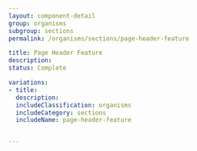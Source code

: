 ```yaml
---
layout: component-detail
group: organisms
subgroup: sections
permalink: /organisms/sections/page-header-feature

title: Page Header Feature
description:
status: Complete

variations:
- title:
  description:
  includeClassification: organisms
  includeCategory: sections
  includeName: page-header-feature


---
```

